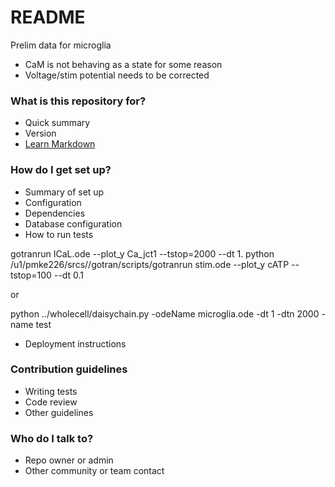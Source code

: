 # README #

Prelim data for microglia
- CaM is not behaving as a state for some reason 
- Voltage/stim potential needs to be corrected

### What is this repository for? ###

* Quick summary
* Version
* [Learn Markdown](https://bitbucket.org/tutorials/markdowndemo)

### How do I get set up? ###

* Summary of set up
* Configuration
* Dependencies
* Database configuration
* How to run tests

gotranrun  ICaL.ode  --plot_y Ca_jct1 --tstop=2000 --dt 1.
python /u1/pmke226/srcs//gotran/scripts/gotranrun  stim.ode  --plot_y cATP --tstop=100 --dt 0.1

or

python ../wholecell/daisychain.py -odeName microglia.ode -dt 1 -dtn 2000 -name test





* Deployment instructions

### Contribution guidelines ###

* Writing tests
* Code review
* Other guidelines

### Who do I talk to? ###

* Repo owner or admin
* Other community or team contact
